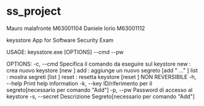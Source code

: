# ss_project

Mauro malafronte  M63001104
Daniele Iorio     M63001112


keysstore App for Software Security Exam 

USAGE:
    keysstore.exe [OPTIONS] --cmd <CMD> --pw <PW>

OPTIONS:
    -c, --cmd <CMD>          Specifica il comando da eseguire sul keystore
                             new    : crea nuovo keystore [new <password>]
                             add    : aggiunge un nuovo segreto [add <password> <chiave>
                             "<segreto1> <segreto2>..." ]
                             list   : mostra segreti [list <password>]
                             reset  : resetta keystore [reset <password>] NON REVERSIBILE
    -h, --help               Print help information
    -k, --key <KEY>          ID/riferimento per il segreto[necessario per comando "Add"]
    -p, --pw <PW>            Password di accesso al keystore
    -s, --secret <SECRET>    Descrizione Segreto[necessario per comando "Add"]
